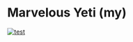 # Marvelous Yeti (my)

[![test](https://github.com/GinkoProjects/marvelous-yeti/actions/workflows/run_tests.yaml/badge.svg?branch=main)](https://github.com/GinkoProjects/marvelous-yeti/actions/workflows/run_tests.yaml)
